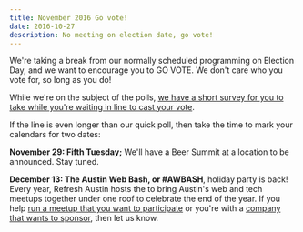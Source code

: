 ```yaml
---
title: November 2016 Go vote!
date: 2016-10-27
description: No meeting on election date, go vote!
---
```


We're taking a break from our normally scheduled programming on Election Day, and we want to encourage you to GO VOTE. We don't care who you vote for, so long as you do!

While we're on the subject of the polls, [we have a short survey for you to take while you're waiting in line to cast your vote](https://goo.gl/forms/9RidB7N7mQvPxz7G2).

If the line is even longer than our quick poll, then take the time to mark your calendars for two dates:

**November 29: Fifth Tuesday;** We'll have a Beer Summit at a location to be announced. Stay tuned.

**December 13: The Austin Web Bash, or #AWBASH**, holiday party is back! Every year, Refresh Austin hosts the  to bring Austin's web and tech meetups together under one roof to celebrate the end of the year. If you help [run a meetup that you want to participate](mailto:contact@refreshaustin.org) or you're with a [company that wants to sponsor](mailto:sponsor@refreshaustin.org), then let us know.
